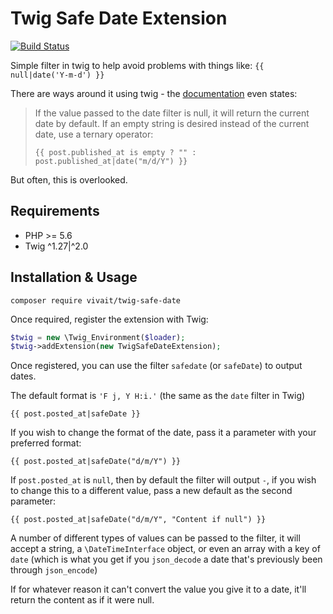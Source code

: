 # Twig Safe Date Extension

[![Build Status](https://travis-ci.org/vivait/twig-safe-date.svg?branch=master)](https://travis-ci.org/vivait/twig-safe-date)

Simple filter in twig to help avoid problems with things like: `{{ null|date('Y-m-d') }}`

There are ways around it using twig - the [documentation](https://twig.symfony.com/doc/2.x/filters/date.html) even states:

> If the value passed to the date filter is null, it will return the current date by default. If an empty string is desired instead of the current date, use a ternary operator:
>
> `{{ post.published_at is empty ? "" : post.published_at|date("m/d/Y") }}`

But often, this is overlooked.

## Requirements

* PHP >= 5.6
* Twig ^1.27|^2.0

## Installation & Usage

`composer require vivait/twig-safe-date`

Once required, register the extension with Twig:

```php
$twig = new \Twig_Environment($loader);
$twig->addExtension(new TwigSafeDateExtension);
```

Once registered, you can use the filter `safedate` (or `safeDate`) to output dates.

The default format is `'F j, Y H:i.'` (the same as the `date` filter in Twig)

```
{{ post.posted_at|safeDate }}
```

If you wish to change the format of the date, pass it a parameter with your preferred format:

```
{{ post.posted_at|safeDate("d/m/Y") }}
```

If `post.posted_at` is `null`, then by default the filter will output `-`, if you wish to change this to a different value, pass a new default as the second parameter:

```
{{ post.posted_at|safeDate("d/m/Y", "Content if null") }}
```

A number of different types of values can be passed to the filter, it will accept a string, a `\DateTimeInterface` object, or even an array with a key of `date` (which is what you get if you `json_decode` a date that's previously been through `json_encode`)

If for whatever reason it can't convert the value you give it to a date, it'll return the content as if it were null.
